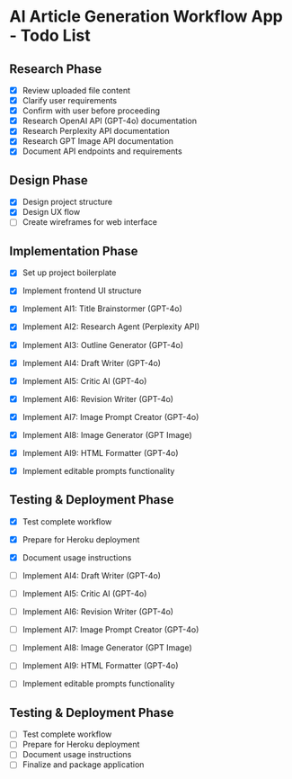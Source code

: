 # AI Article Generation Workflow App - Todo List

## Research Phase
- [x] Review uploaded file content
- [x] Clarify user requirements
- [x] Confirm with user before proceeding
- [x] Research OpenAI API (GPT-4o) documentation
- [x] Research Perplexity API documentation
- [x] Research GPT Image API documentation
- [x] Document API endpoints and requirements

## Design Phase
- [x] Design project structure
- [x] Design UX flow
- [ ] Create wireframes for web interface

## Implementation Phase
- [x] Set up project boilerplate
- [x] Implement frontend UI structure
- [x] Implement AI1: Title Brainstormer (GPT-4o)
- [x] Implement AI2: Research Agent (Perplexity API)
- [x] Implement AI3: Outline Generator (GPT-4o)
- [x] Implement AI4: Draft Writer (GPT-4o)
- [x] Implement AI5: Critic AI (GPT-4o)
- [x] Implement AI6: Revision Writer (GPT-4o)
- [x] Implement AI7: Image Prompt Creator (GPT-4o)
- [x] Implement AI8: Image Generator (GPT Image)
- [x] Implement AI9: HTML Formatter (GPT-4o)
- [x] Implement editable prompts functionality


## Testing & Deployment Phase
- [x] Test complete workflow
- [x] Prepare for Heroku deployment
- [x] Document usage instructions
- [ ] Implement AI4: Draft Writer (GPT-4o)
- [ ] Implement AI5: Critic AI (GPT-4o)
- [ ] Implement AI6: Revision Writer (GPT-4o)
- [ ] Implement AI7: Image Prompt Creator (GPT-4o)
- [ ] Implement AI8: Image Generator (GPT Image)
- [ ] Implement AI9: HTML Formatter (GPT-4o)
- [ ] Implement editable prompts functionality


## Testing & Deployment Phase
- [ ] Test complete workflow
- [ ] Prepare for Heroku deployment
- [ ] Document usage instructions
- [ ] Finalize and package application
